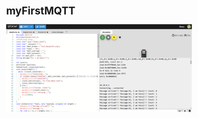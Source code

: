# myFirstMQTT
![image](https://github.com/mukulkant-mikemighty/myFirstMQTT/blob/main/Exercise2.png)
